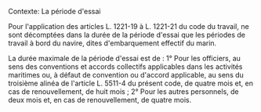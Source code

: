 Contexte: La période d'essai

Pour l'application des articles L. 1221-19 à L. 1221-21 du code du travail, ne sont décomptées dans la durée de la période d'essai que les périodes de travail à bord du navire, dites d'embarquement effectif du marin.

La durée maximale de la période d'essai est de : 1° Pour les officiers, au sens des conventions et accords collectifs applicables dans les activités maritimes ou, à défaut de convention ou d'accord applicable, au sens du troisième alinéa de l'article L. 5511-4 du présent code, de quatre mois et, en cas de renouvellement, de huit mois ; 2° Pour les autres personnels, de deux mois et, en cas de renouvellement, de quatre mois.